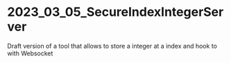 # 2023_03_05_SecureIndexIntegerServer
Draft version of a tool that allows to store a integer at a index and hook to with Websocket
